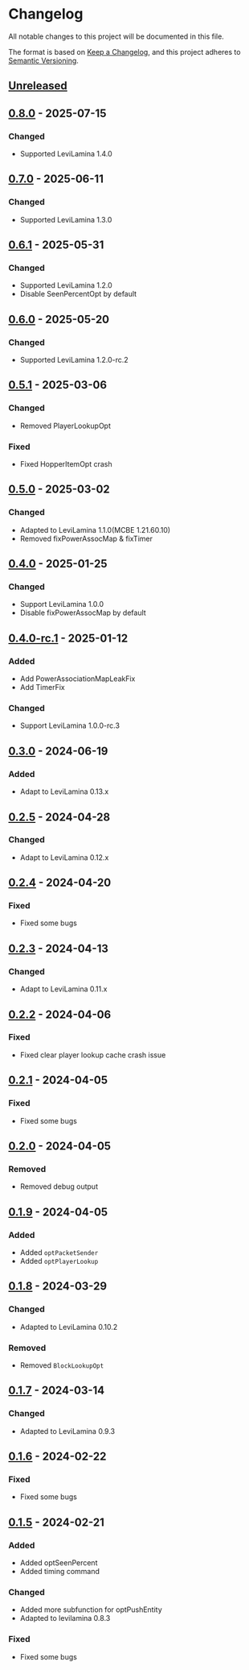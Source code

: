 # Changelog

All notable changes to this project will be documented in this file.

The format is based on [Keep a Changelog](https://keepachangelog.com/en/1.0.0/),
and this project adheres to [Semantic Versioning](https://semver.org/spec/v2.0.0.html).

## [Unreleased]

## [0.8.0] - 2025-07-15

### Changed

- Supported LeviLamina 1.4.0

## [0.7.0] - 2025-06-11

### Changed

- Supported LeviLamina 1.3.0

## [0.6.1] - 2025-05-31

### Changed

- Supported LeviLamina 1.2.0
- Disable SeenPercentOpt by default

## [0.6.0] - 2025-05-20

### Changed

- Supported LeviLamina 1.2.0-rc.2

## [0.5.1] - 2025-03-06

### Changed

- Removed PlayerLookupOpt

### Fixed

- Fixed HopperItemOpt crash

## [0.5.0] - 2025-03-02

### Changed

- Adapted to LeviLamina 1.1.0(MCBE 1.21.60.10)
- Removed fixPowerAssocMap & fixTimer

## [0.4.0] - 2025-01-25

### Changed

- Support LeviLamina 1.0.0
- Disable fixPowerAssocMap by default

## [0.4.0-rc.1] - 2025-01-12

### Added

- Add PowerAssociationMapLeakFix
- Add TimerFix

### Changed

- Support LeviLamina 1.0.0-rc.3

## [0.3.0] - 2024-06-19

### Added

- Adapt to LeviLamina 0.13.x

## [0.2.5] - 2024-04-28

### Changed

- Adapt to LeviLamina 0.12.x

## [0.2.4] - 2024-04-20

### Fixed

- Fixed some bugs

## [0.2.3] - 2024-04-13

### Changed

- Adapt to LeviLamina 0.11.x

## [0.2.2] - 2024-04-06

### Fixed

- Fixed clear player lookup cache crash issue

## [0.2.1] - 2024-04-05

### Fixed

- Fixed some bugs

## [0.2.0] - 2024-04-05

### Removed

- Removed debug output

## [0.1.9] - 2024-04-05

### Added

- Added `optPacketSender`
- Added `optPlayerLookup`

## [0.1.8] - 2024-03-29

### Changed

- Adapted to LeviLamina 0.10.2

### Removed

- Removed `BlockLookupOpt`

## [0.1.7] - 2024-03-14

### Changed

- Adapted to LeviLamina 0.9.3

## [0.1.6] - 2024-02-22

### Fixed

- Fixed some bugs

## [0.1.5] - 2024-02-21

### Added

- Added optSeenPercent
- Added timing command

### Changed

- Added more subfunction for optPushEntity
- Adapted to levilamina 0.8.3

### Fixed

- Fixed some bugs

[Unreleased]: https://github.com/LiteLDev/LeviOptimize/compare/v0.8.0...HEAD
[0.8.0]: https://github.com/LiteLDev/LeviOptimize/compare/v0.7.0...v0.8.0
[0.7.0]: https://github.com/LiteLDev/LeviOptimize/compare/v0.6.1...v0.7.0
[0.6.1]: https://github.com/LiteLDev/LeviOptimize/compare/v0.6.0...v0.6.1
[0.6.0]: https://github.com/LiteLDev/LeviOptimize/compare/v0.5.1...v0.6.0
[0.5.1]: https://github.com/LiteLDev/LeviOptimize/compare/v0.5.0...v0.5.1
[0.5.0]: https://github.com/LiteLDev/LeviOptimize/compare/v0.4.0...v0.5.0
[0.4.0]: https://github.com/LiteLDev/LeviOptimize/compare/v0.4.0-rc.1...v0.4.0
[0.4.0-rc.1]: https://github.com/LiteLDev/LeviOptimize/compare/v0.3.0...v0.4.0-rc.1
[0.3.0]: https://github.com/LiteLDev/LeviOptimize/compare/v0.2.5...v0.3.0
[0.2.5]: https://github.com/LiteLDev/LeviOptimize/compare/v0.2.4...v0.2.5
[0.2.4]: https://github.com/LiteLDev/LeviOptimize/compare/v0.2.3...v0.2.4
[0.2.3]: https://github.com/LiteLDev/LeviOptimize/compare/v0.2.2...v0.2.3
[0.2.2]: https://github.com/LiteLDev/LeviOptimize/compare/v0.2.1...v0.2.2
[0.2.1]: https://github.com/LiteLDev/LeviOptimize/compare/v0.2.0...v0.2.1
[0.2.0]: https://github.com/LiteLDev/LeviOptimize/compare/v0.1.9...v0.2.0
[0.1.9]: https://github.com/LiteLDev/LeviOptimize/compare/v0.1.8...v0.1.9
[0.1.8]: https://github.com/LiteLDev/LeviOptimize/compare/v0.1.7...v0.1.8
[0.1.7]: https://github.com/LiteLDev/LeviOptimize/compare/v0.1.6...v0.1.7
[0.1.6]: https://github.com/LiteLDev/LeviOptimize/compare/v0.1.5...v0.1.6
[0.1.5]: https://github.com/LiteLDev/LeviOptimize/releases/tag/v0.1.5
